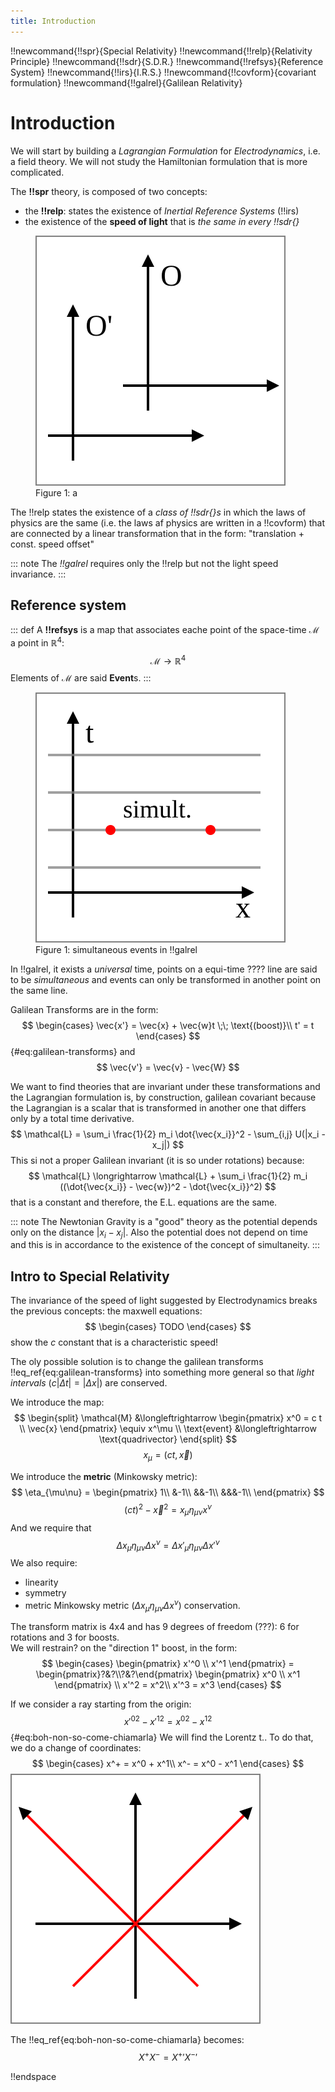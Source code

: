 ```yaml
---
title: Introduction
---
```


!!newcommand{!!spr}{Special Relativity}
!!newcommand{!!relp}{Relativity Principle}
!!newcommand{!!sdr}{S.D.R.}
!!newcommand{!!refsys}{Reference System}
!!newcommand{!!irs}{I.R.S.}
!!newcommand{!!covform}{covariant formulation}
!!newcommand{!!galrel}{Galilean Relativity}

<!--::: warning
the fucking language
:::-->

# Introduction

We will start by building a _Lagrangian Formulation_ for _Electrodynamics_, i.e. a field theory. We will not study the Hamiltonian formulation that is more complicated.

The **!!spr** theory, is composed of two concepts:
- the **!!relp**: states the existence of *Inertial Reference Systems* (!!irs)
- the existence of the **speed of light** that is _the same in every !!sdr{}_
<!-- TODO remove the final dot or {} or introduce a notation for NULL token, for exmaple {} -->

<!-- ! the `#[a](./o_o1st.svg)` syntax stopped working, make it work again!!! -->
<figure class="float-right max-width-25">
    <img src="o_o1st.svg" alt="a" />
    <figcaption>Figure 1: a</figcaption>
</figure>
<!-- TODO add W vector -->

The !!relp states the existence of a _class of !!sdr{}s_ in which the laws of physics are the same (i.e. the laws af physics are written in a !!covform) that are connected by a linear transformation that in the form: "translation + const. speed offset"

::: note
The *!!galrel* requires only the !!relp but not the light speed invariance.
:::

## Reference system

::: def
A **!!refsys** is a map that associates eache point of the space-time $\mathcal{M}$ a point in $\mathbb{R}^4$:
$$
\mathcal{M} \longrightarrow \mathbb{R}^4
$$
Elements of $\mathcal{M}$ are said **Event**s.
:::

<figure class="float-right max-width-30">
    <img src="./gal_sdr.svg" alt="a" />
    <figcaption>Figure 1: simultaneous events in !!galrel</figcaption>
</figure>

In !!galrel, it exists a *universal* time, points on a equi-time ???? line are said to be *simultaneous* and events can only be transformed in another point on the same line.

Galilean Transforms are in the form:
$$
\begin{cases}
\vec{x'} = \vec{x} + \vec{w}t \;\; \text{(boost)}\\
t' = t
\end{cases}
$${#eq:galilean-transforms}
and
$$
\vec{v'} = \vec{v} - \vec{W}
$$

We want to find theories that are invariant under these transformations and the Lagrangian formulation is, by construction, galilean covariant because the Lagrangian is a scalar that is transformed in another one that differs only by a total time derivative.
$$
\mathcal{L} = \sum_i \frac{1}{2} m_i \dot{\vec{x_i}}^2 - \sum_{i,j} U(|x_i - x_j|)
$$
This si not a proper Galilean invariant (it is so under rotations) because:
$$
\mathcal{L} \longrightarrow \mathcal{L} + \sum_i \frac{1}{2} m_i ((\dot{\vec{x_i}} - \vec{w})^2 - \dot{\vec{x_i}}^2)
$$
that is a constant and therefore, the <lc-ref href="https://en.wikipedia.org/wiki/Euler%E2%80%93Lagrange_equation">E.L</lc-ref>. equations are the same.
<!-- TODO E.L. should show euler_lagrange when hovered, not the wikipedia page -->

::: note
The Newtonian Gravity is a "good" theory as the potential depends only on the distance $|x_i - x_j|$. Also the potential does not depend on time and this is in accordance to the existence of the concept of simultaneity.
:::

## Intro to Special Relativity

The invariance of the speed of light suggested by Electrodynamics breaks the previous concepts: the maxwell equations:
$$
\begin{cases}
TODO
\end{cases}
$$
show the $c$ constant that is a characteristic speed!

The oly possible solution is to change the galilean transforms !!eq_ref{eq:galilean-transforms} into something more general so that *light intervals* ($c|\Delta t|  = |\Delta x|$) are conserved.

We introduce the map:
$$
\begin{split}
    \mathcal{M} &\longleftrightarrow \begin{pmatrix}
    x^0 = c t \\
    \vec{x}
    \end{pmatrix} \equiv x^\mu \\
    \text{event} &\longleftrightarrow \text{quadrivector}
\end{split}
$$
$$
x_\mu = (ct,\vec{x})
$$

We introduce the **metric** (Minkowsky metric):
$$
\eta_{\mu\nu} =
\begin{pmatrix}
    1\\
    &-1\\
    &&-1\\
    &&&-1\\
\end{pmatrix}
$$
$$
(ct)^2 - \vec{x}^2 = x_\mu \eta_{\mu\nu} x^\nu
$$
And we require that
$$
\Delta x_\mu \eta_{\mu\nu} \Delta x^\nu = \Delta x'_\mu \eta_{\mu\nu} \Delta x'^\nu
$$
We also require:
- linearity
- symmetry
- metric Minkowsky metric ($\Delta x_\mu \eta_{\mu\nu} \Delta x^\nu$) conservation.

The transform matrix is 4x4 and has 9 degrees of freedom (???): 6 for rotations and 3 for boosts.  
We will restrain? on the "direction 1" boost, in the form:
$$
\begin{cases}
    \begin{pmatrix}
        x'^0 \\
        x'^1
    \end{pmatrix} =
    \begin{pmatrix}?&?\\?&?\end{pmatrix}
    \begin{pmatrix}
        x^0 \\
        x^1
    \end{pmatrix}
    \\
    x'^2 = x^2\\
    x'^3 = x^3
\end{cases}
$$

If we consider a ray starting from the origin:
$$
{x'^0}^2 - {x'^1}^2 = {x^0}^2 - {x^1}^2
$${#eq:boh-non-so-come-chiamarla}
We will find the Lorentz t.. To do that, we do a change of coordinates:
$$
\begin{cases}
    x^+ = x^0 + x^1\\
    x^- = x^0 - x^1
\end{cases}
$$
![conic coordinates](./conic_coord.svg)

The !!eq_ref{eq:boh-non-so-come-chiamarla} becomes:
$$
X^+X^- = {X^+}' {X^-}'
$$



!!endspace

<!-- #[a](./o_o1st.svg) -->